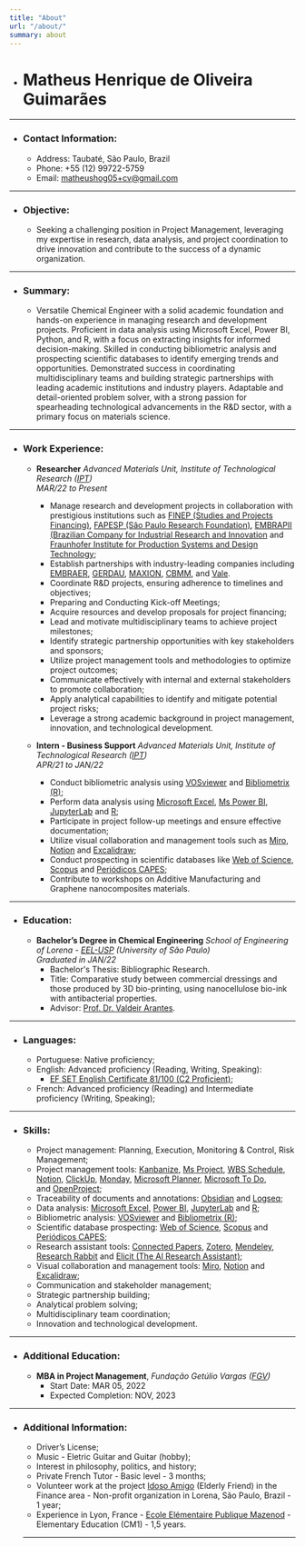 ```yaml
---
title: "About"
url: "/about/"
summary: about
---
```


- # **Matheus Henrique de Oliveira Guimarães**
---
- ### **Contact Information:**
	- Address: Taubaté, São Paulo, Brazil
	- Phone: +55 (12) 99722-5759
	- Email: <matheushog05+cv@gmail.com>
---
- ### **Objective:**
	- Seeking a challenging position in Project Management, leveraging my expertise in research, data analysis, and project coordination to drive innovation and contribute to the success of a dynamic organization.
---
- ### **Summary:**
	- Versatile Chemical Engineer with a solid academic foundation and hands-on experience in managing research and development projects. Proficient in data analysis using Microsoft Excel, Power BI, Python, and R, with a focus on extracting insights for informed decision-making. Skilled in conducting bibliometric analysis and prospecting scientific databases to identify emerging trends and opportunities. Demonstrated success in coordinating multidisciplinary teams and building strategic partnerships with leading academic institutions and industry players. Adaptable and detail-oriented problem solver, with a strong passion for spearheading technological advancements in the R&D sector, with a primary focus on materials science.
---
- ### **Work Experience:**
	- **Researcher**
	  *Advanced Materials Unit, Institute of Technological Research ([IPT](https://www.ipt.br/))*  
	  *MAR/22 to Present*  
		- Manage research and development projects in collaboration with prestigious institutions such as [FINEP (Studies and Projects Financing)](http://www.finep.gov.br/), [FAPESP (São Paulo Research Foundation)](https://fapesp.br/), [EMBRAPII (Brazilian Company for Industrial Research and Innovation](https://embrapii.org.br/en/) and [Fraunhofer Institute for Production Systems and Design Technology](https://www.ipk.fraunhofer.de/en.html);
		- Establish partnerships with industry-leading companies including [EMBRAER](https://embraer.com/br/pt), [GERDAU](https://www2.gerdau.com.br/), [MAXION](https://www.maxionsc.com/), [CBMM](https://cbmm.com/pt/), and [Vale](https://www.vale.com/pt/).
		- Coordinate R&D projects, ensuring adherence to timelines and objectives;
		- Preparing and Conducting Kick-off Meetings;
		- Acquire resources and develop proposals for project financing;
		- Lead and motivate multidisciplinary teams to achieve project milestones;
		- Identify strategic partnership opportunities with key stakeholders and sponsors;
		- Utilize project management tools and methodologies to optimize project outcomes;
		- Communicate effectively with internal and external stakeholders to promote collaboration;
		- Apply analytical capabilities to identify and mitigate potential project risks;
		- Leverage a strong academic background in project management, innovation, and technological development.

	- **Intern - Business Support**
	  *Advanced Materials Unit, Institute of Technological Research ([IPT](https://www.ipt.br/))*  
	  *APR/21 to JAN/22*  
		- Conduct bibliometric analysis using [VOSviewer](https://www.vosviewer.com/) and [Bibliometrix (R)](https://www.bibliometrix.org/home/);
		- Perform data analysis using [Microsoft Excel](https://www.microsoft.com/pt-br/microsoft-365/excel), [Ms Power BI](https://powerbi.microsoft.com/pt-br/), [JupyterLab](https://jupyter.org/) and [R](https://www.r-project.org/);
		- Participate in project follow-up meetings and ensure effective documentation;
		- Utilize visual collaboration and management tools such as [Miro](https://miro.com/pt/), [Notion](https://www.notion.so/pt-br) and [Excalidraw](https://excalidraw.com/);
		- Conduct prospecting in scientific databases like [Web of Science](https://www.webofscience.com/wos/), [Scopus](https://www.scopus.com/) and [Periódicos CAPES](https://www-periodicos-capes-gov-br.ezl.periodicos.capes.gov.br/index.php);
		- Contribute to workshops on Additive Manufacturing and Graphene nanocomposites materials.
---
- ### **Education:**
	- **Bachelor’s Degree in Chemical Engineering**
	  *School of Engineering of Lorena - [EEL-USP](https://www.eel.usp.br/home-eel-4) (University of São Paulo)*  
	  *Graduated in JAN/22*  
		- Bachelor's Thesis: Bibliographic Research.
		- Title: Comparative study between commercial dressings and those produced by 3D bio-printing, using nanocellulose bio-ink with antibacterial properties.
		- Advisor: [Prof. Dr. Valdeir Arantes](http://lattes.cnpq.br/7055319552228541).
---
- ### **Languages:**
	- Portuguese: Native proficiency;
	- English: Advanced proficiency (Reading, Writing, Speaking):
		- [EF SET English Certificate 81/100 (C2 Proficient)](https://www.efset.org/cert/XCxf2B);
	- French: Advanced proficiency (Reading) and Intermediate proficiency (Writing, Speaking);
---
- ### **Skills:**
	- Project management: Planning, Execution, Monitoring & Control, Risk Management;
	- Project management tools: [Kanbanize](https://kanbanize.com/), [Ms Project](https://www.microsoft.com/pt-br/microsoft-365/project/project-management-software), [WBS Schedule](https://criticaltools.com/), [Notion](https://www.notion.so/), [ClickUp](https://clickup.com/), [Monday](https://monday.com/lang/pt), [Microsoft Planner](https://tasks.office.com/), [Microsoft To Do](https://todo.microsoft.com/en-us/), and [OpenProject](https://www.openproject.org/);
	- Traceability of documents and annotations: [Obsidian](https://obsidian.md/) and [Logseq](https://logseq.com/);
	- Data analysis: [Microsoft Excel](https://www.microsoft.com/pt-br/microsoft-365/excel), [Power BI](https://powerbi.microsoft.com/pt-br/), [JupyterLab](https://jupyter.org/) and [R](https://www.r-project.org/);
	- Bibliometric analysis: [VOSviewer](https://www.vosviewer.com/) and [Bibliometrix (R)](https://www.bibliometrix.org/home/);
	- Scientific database prospecting: [Web of Science](https://www.webofscience.com/wos/), [Scopus](https://www.scopus.com/) and [Periódicos CAPES](https://www-periodicos-capes-gov-br.ezl.periodicos.capes.gov.br/index.php);
	- Research assistant tools: [Connected Papers](https://www.connectedpapers.com/), [Zotero](https://www.zotero.org/), [Mendeley](https://www.mendeley.com/), [Research Rabbit](https://www.researchrabbit.ai/) and [Elicit (The AI Research Assistant)](https://elicit.org/);
	- Visual collaboration and management tools: [Miro](https://miro.com/pt/), [Notion](https://www.notion.so/pt-br) and [Excalidraw](https://excalidraw.com/);
	- Communication and stakeholder management;
	- Strategic partnership building;
	- Analytical problem solving;
	- Multidisciplinary team coordination;
	- Innovation and technological development.
---
- ### **Additional Education:**
	- **MBA in Project Management**, *Fundação Getúlio Vargas ([FGV](https://portal.fgv.br/en))*
		- Start Date: MAR 05, 2022
		- Expected Completion: NOV, 2023
---
- ### **Additional Information:**
	- Driver’s License;
	- Music - Eletric Guitar and Guitar (hobby);
	- Interest in philosophy, politics, and history;
	- Private French Tutor - Basic level - 3 months;
	- Volunteer work at the project [Idoso Amigo](https://www.facebook.com/amigoidoso/) (Elderly Friend) in the Finance area - Non-profit organization in Lorena, São Paulo, Brazil - 1 year;
	- Experience in Lyon, France - [Ecole Elémentaire Publique Mazenod](https://ecole-mazenod.blog.ac-lyon.fr/wordpress/) - Elementary Education (CM1) - 1,5 years.
  ---
